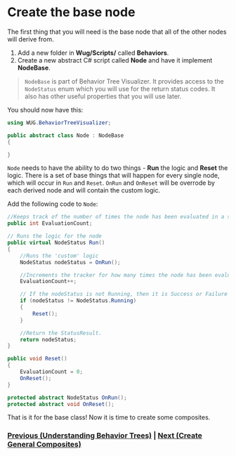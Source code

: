 # Create the base node
The first thing that you will need is the base node that all of the other nodes will derive from. 

1. Add a new folder in **Wug/Scripts/** called **Behaviors**.
2. Create a new abstract C# script called **Node** and have it implement **NodeBase**.

> `NodeBase` is part of Behavior Tree Visualizer. It provides access to the `NodeStatus` enum which you will use for the return status codes. It also has other useful properties that you will use later. 

You should now have this:

```csharp
using WUG.BehaviorTreeVisualizer;

public abstract class Node : NodeBase
{

}
```

`Node` needs to have the ability to do two things - **Run** the logic and **Reset** the logic. There is a set of base things that will happen for every single node, which will occur in `Run` and `Reset`. `OnRun` and `OnReset` will be overrode by each derived node and will contain the custom logic. 

Add the following code to `Node`:

```csharp
//Keeps track of the number of times the node has been evaluated in a single 'run'.
public int EvaluationCount;

// Runs the logic for the node
public virtual NodeStatus Run()
{
    //Runs the 'custom' logic
    NodeStatus nodeStatus = OnRun();

    //Increments the tracker for how many times the node has been evaluated this 'run'
    EvaluationCount++;

    // If the nodeStatus is not Running, then it is Success or Failure and can be Reset
    if (nodeStatus != NodeStatus.Running)
    {
        Reset();
    }

    //Return the StatusResult.
    return nodeStatus;
}

public void Reset()
{
    EvaluationCount = 0;
    OnReset();
}

protected abstract NodeStatus OnRun();
protected abstract void OnReset();
```

That is it for the base class! Now it is time to create some composites. 

### [Previous (Understanding Behavior Trees)](./pt2-understanding-behavior-trees.md)    |     [Next (Create General Composites)](./pt4-create-general-composites.md)

